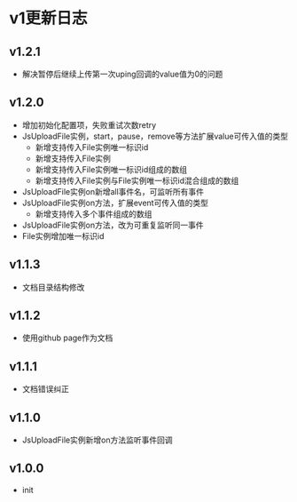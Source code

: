 # v1更新日志

## v1.2.1
+ 解决暂停后继续上传第一次uping回调的value值为0的问题

## v1.2.0
+ 增加初始化配置项，失败重试次数retry
+ JsUploadFile实例，start，pause，remove等方法扩展value可传入值的类型
  + 新增支持传入File实例唯一标识id
  + 新增支持传入File实例
  + 新增支持传入File实例唯一标识id组成的数组
  + 新增支持传入File实例与File实例唯一标识id混合组成的数组
+ JsUploadFile实例on新增all事件名，可监听所有事件
+ JsUploadFile实例on方法，扩展event可传入值的类型
  + 新增支持传入多个事件组成的数组
+ JsUploadFile实例on方法，改为可重复监听同一事件
+ File实例增加唯一标识id

## v1.1.3
+ 文档目录结构修改

## v1.1.2
+ 使用github page作为文档

## v1.1.1
+ 文档错误纠正

## v1.1.0
+ JsUploadFile实例新增on方法监听事件回调

## v1.0.0
+ init
